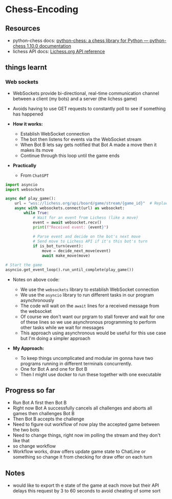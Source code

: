 # Chess-Encoding


## Resources

- python-chess docs: [python-chess: a chess library for Python — python-chess 1.10.0 documentation](https://python-chess.readthedocs.io/en/latest/)
- lichess API docs: [Lichess.org API reference](https://lichess.org/api#tag/Challenges/operation/challengeAccept)


## things learnt

### Web sockets

- WebSockets provide bi-directional, real-time communication channel between a client (my bots) and a server (the lichess game)
- Avoids having to use GET requests to constantly poll to see if something has happened
- **How it works:**
    - Establish WebSocket connection 
    - The bot then listens for events via the WebSocket stream
    - When Bot B lets say gets notified that Bot A made a move then it makes its move
    - Continue through this loop until the game ends

- **Practically**
    - From `ChatGPT`
```python
import asyncio
import websockets

async def play_game():
    url = "wss://lichess.org/api/board/game/stream/{game_id}"  # Replace with actual game stream URL
    async with websockets.connect(url) as websocket:
        while True:
            # Wait for an event from Lichess (like a move)
            event = await websocket.recv()
            print(f"Received event: {event}")
            
            # Parse event and decide on the bot's next move
            # Send move to Lichess API if it's this bot's turn
            if is_bot_turn(event):
                move = decide_next_move(event)
                await make_move(move)

# Start the game
asyncio.get_event_loop().run_until_complete(play_game())
```
- Notes on above code:
    - We use the `websockets` library to establish WebSocket connection
    - We use the `asyncio` library to run different tasks in our program asynchronously
    - The code will wait on the `await` lines for a received message from the websocket
    - Of course we don't want our prgram to stall forever and wait for one of these lines so we use asynchronous programming to perform other tasks while we wait for messages
    - This approach using asynchronous would be useful for this use case but I'm doing a simpler approach

- **My Approach:**
    - To keep things uncomplicated and modular im gonna have two programs running in different terminals concurrently. 
    - One for Bot A and one for Bot B
    - Then I might use docker to run these together with one executable


## Progress so far

- Run Bot A first then Bot B
- Right now Bot A successfully cancels all challenges and aborts all games then challenges Bot B
- Then Bot B accepts the challenge
- Need to figure out workflow of now play the accepted game between the two bots
- Need to change things, right now im polling the stream and they don't like that
- so change workflow
- Workflow works, draw offers update game state to ChatLine or something so change it from checking for draw offer on each turn

## Notes

- would like to export th   e state of the game at each move but their API delays this request by 3 to 60 seconds to avoid cheating of some sort